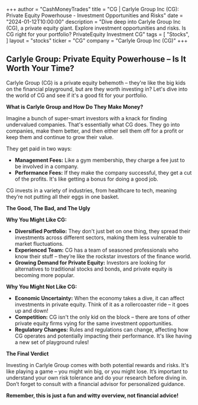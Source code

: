 +++
author = "CashMoneyTrades"
title = "CG |  Carlyle Group Inc (CG): Private Equity Powerhouse - Investment Opportunities and Risks"
date = "2024-01-12T10:00:00"
description = "Dive deep into Carlyle Group Inc (CG), a private equity giant. Explore investment opportunities and risks. Is CG right for your portfolio? PrivateEquity Investment CG"
tags = [
"Stocks",
]
layout = "stocks"
ticker = "CG"
company = "Carlyle Group Inc (CG)"
+++
        


## Carlyle Group:  Private Equity Powerhouse –  Is It Worth Your Time?

Carlyle Group (CG) is a private equity behemoth – they're like the big kids on the financial playground, but are they worth investing in?  Let's dive into the world of CG and see if it's a good fit for your portfolio.

**What is Carlyle Group and How Do They Make Money?**

Imagine a bunch of super-smart investors with a knack for finding undervalued companies.  That's essentially what CG does.  They go into companies, make them better, and then either sell them off for a profit or keep them and continue to grow their value. 

They get paid in two ways:

* **Management Fees:** Like a gym membership, they charge a fee just to be involved in a company.  
* **Performance Fees:**  If they make the company successful, they get a cut of the profits. It's like getting a bonus for doing a good job. 

CG invests in a variety of industries, from healthcare to tech, meaning they’re not putting all their eggs in one basket. 

**The Good, The Bad, and The Ugly**

**Why You Might Like CG:**

* **Diversified Portfolio:**  They don't just bet on one thing, they spread their investments across different sectors, making them less vulnerable to market fluctuations.
* **Experienced Team:**  CG has a team of seasoned professionals who know their stuff – they’re like the rockstar investors of the finance world.
* **Growing Demand for Private Equity:**  Investors are looking for alternatives to traditional stocks and bonds, and private equity is becoming more popular.

**Why You Might Not Like CG:**

* **Economic Uncertainty:**  When the economy takes a dive, it can affect investments in private equity.  Think of it as a rollercoaster ride – it goes up and down!
* **Competition:**  CG isn't the only kid on the block – there are tons of other private equity firms vying for the same investment opportunities.
* **Regulatory Changes:**  Rules and regulations can change, affecting how CG operates and potentially impacting their performance.  It's like having a new set of playground rules!

**The Final Verdict**

Investing in Carlyle Group comes with both potential rewards and risks.  It's like playing a game – you might win big, or you might lose.  It’s important to understand your own risk tolerance and do your research before diving in.  Don’t forget to consult with a financial advisor for personalized guidance. 

**Remember, this is just a fun and witty overview, not financial advice!** 

        